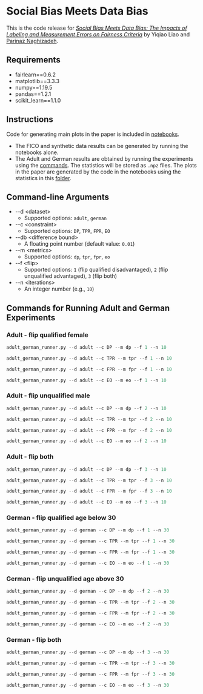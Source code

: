 # Social Bias Meets Data Bias

This is the code release for [*Social Bias Meets Data Bias: The Impacts of Labeling and Measurement Errors on Fairness Criteria*](https://arxiv.org/abs/2206.00137) by Yiqiao Liao and [Parinaz Naghizadeh](https://parinazn.com/).

## Requirements

- fairlearn==0.6.2
- matplotlib==3.3.3
- numpy==1.19.5
- pandas==1.2.1
- scikit_learn==1.1.0

## Instructions

Code for generating main plots in the paper is included in [notebooks](notebooks).

- The FICO and synthetic data results can be generated by running the notebooks alone.
- The Adult and German results are obtained by running the experiments using the [commands](#commands-for-running-adult-and-german-experiments). The statistics will be stored as `.npz` files. The plots in the paper are generated by the code in the notebooks using the statistics in this [folder](notebooks/adult_german_results).

## Command-line Arguments

- --d \<dataset\>
  - Supported options: `adult`, `german`
- --c \<constraint\>
  - Supported options: `DP`, `TPR`, `FPR`, `EO`
- --db \<difference bound\>
  - A floating point number (default value: `0.01`)
- --m \<metrics\>
  - Supported options: `dp`, `tpr`, `fpr`, `eo`
- --f \<flip\>
  - Supported options: `1` (flip qualified disadvantaged), `2` (flip unqualified advantaged), `3` (flip both)
- --n \<iterations\>
  - An integer number (e.g., `10`)

## Commands for Running Adult and German Experiments

### Adult - flip qualified female

```python
adult_german_runner.py --d adult --c DP --m dp --f 1 --n 10
```

```python
adult_german_runner.py --d adult --c TPR --m tpr --f 1 --n 10
```

```python
adult_german_runner.py --d adult --c FPR --m fpr --f 1 --n 10
```

```python
adult_german_runner.py --d adult --c EO --m eo --f 1 --n 10
```

### Adult - flip unqualified male

```python
adult_german_runner.py --d adult --c DP --m dp --f 2 --n 10
```

```python
adult_german_runner.py --d adult --c TPR --m tpr --f 2 --n 10
```

```python
adult_german_runner.py --d adult --c FPR --m fpr --f 2 --n 10
```

```python
adult_german_runner.py --d adult --c EO --m eo --f 2 --n 10
```

### Adult - flip both

```python
adult_german_runner.py --d adult --c DP --m dp --f 3 --n 10
```

```python
adult_german_runner.py --d adult --c TPR --m tpr --f 3 --n 10
```

```python
adult_german_runner.py --d adult --c FPR --m fpr --f 3 --n 10
```

```python
adult_german_runner.py --d adult --c EO --m eo --f 3 --n 10
```

### German - flip qualified age below 30

```python
adult_german_runner.py --d german --c DP --m dp --f 1 --n 30
```

```python
adult_german_runner.py --d german --c TPR --m tpr --f 1 --n 30
```

```python
adult_german_runner.py --d german --c FPR --m fpr --f 1 --n 30
```

```python
adult_german_runner.py --d german --c EO --m eo --f 1 --n 30
```

### German - flip unqualified age above 30

```python
adult_german_runner.py --d german --c DP --m dp --f 2 --n 30
```

```python
adult_german_runner.py --d german --c TPR --m tpr --f 2 --n 30
```

```python
adult_german_runner.py --d german --c FPR --m fpr --f 2 --n 30
```

```python
adult_german_runner.py --d german --c EO --m eo --f 2 --n 30
```

### German - flip both

```python
adult_german_runner.py --d german --c DP --m dp --f 3 --n 30
```

```python
adult_german_runner.py --d german --c TPR --m tpr --f 3 --n 30
```

```python
adult_german_runner.py --d german --c FPR --m fpr --f 3 --n 30
```

```python
adult_german_runner.py --d german --c EO --m eo --f 3 --n 30
```
